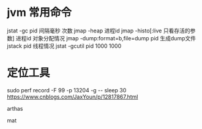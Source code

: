 # jvm 常用命令

jstat -gc pid 间隔毫秒 次数
jmap -heap 进程id
jmap -histo[:live 只看存活的参数] 进程id 对象分配情况
jmap -dump:format=b,file=dump pid 生成dump文件
jstack pid 线程情况
jstat -gcutil pid 1000 1000


# 定位工具

sudo perf record -F 99 -p 13204 -g -- sleep 30
https://www.cnblogs.com/JaxYoun/p/12817867.html

arthas

mat